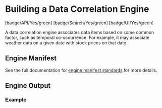 # Building a Data Correlation Engine

[badge/API/Yes/green]
[badge/Search/Yes/green]
[badge/UI/Yes/green]

A data correlation engine associates data items based on some common factor, such as temporal co-occurrence.
For example, it may associate weather data on a given date with stock prices on that date.

## Engine Manifest

See the full documentation for [engine manifest standards](/engines/standards/engine-manifest/) for more details.

<!-- TODO  Need ##Engine Input section -->

## Engine Output

### Example

[](vtn-standard.example.json ':include :type=code json')
